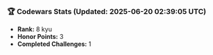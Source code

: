 ### 🏆 Codewars Stats (Updated: 2025-06-20 02:39:05 UTC)

- **Rank:** 8 kyu
- **Honor Points:** 3
- **Completed Challenges:** 1
